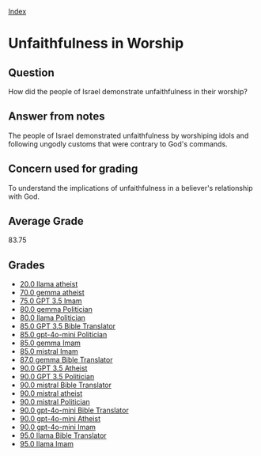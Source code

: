 
[Index](../../index.md)
# Unfaithfulness in Worship
## Question
How did the people of Israel demonstrate unfaithfulness in their worship?

## Answer from notes
The people of Israel demonstrated unfaithfulness by worshiping idols and following ungodly customs that were contrary to God's commands.

## Concern used for grading
To understand the implications of unfaithfulness in a believer's relationship with God.

## Average Grade
83.75

## Grades
 * [20.0 llama atheist](../answers/llama_atheist/Unfaithfulness_in_Worship.md)
 * [70.0 gemma atheist](../answers/gemma_atheist/Unfaithfulness_in_Worship.md)
 * [75.0 GPT 3.5 Imam](../answers/GPT_3.5_Imam/Unfaithfulness_in_Worship.md)
 * [80.0 gemma Politician](../answers/gemma_Politician/Unfaithfulness_in_Worship.md)
 * [80.0 llama Politician](../answers/llama_Politician/Unfaithfulness_in_Worship.md)
 * [85.0 GPT 3.5 Bible Translator](../answers/GPT_3.5_Bible_Translator/Unfaithfulness_in_Worship.md)
 * [85.0 gpt-4o-mini Politician](../answers/gpt-4o-mini_Politician/Unfaithfulness_in_Worship.md)
 * [85.0 gemma Imam](../answers/gemma_Imam/Unfaithfulness_in_Worship.md)
 * [85.0 mistral Imam](../answers/mistral_Imam/Unfaithfulness_in_Worship.md)
 * [87.0 gemma Bible Translator](../answers/gemma_Bible_Translator/Unfaithfulness_in_Worship.md)
 * [90.0 GPT 3.5 Atheist](../answers/GPT_3.5_Atheist/Unfaithfulness_in_Worship.md)
 * [90.0 GPT 3.5 Politician](../answers/GPT_3.5_Politician/Unfaithfulness_in_Worship.md)
 * [90.0 mistral Bible Translator](../answers/mistral_Bible_Translator/Unfaithfulness_in_Worship.md)
 * [90.0 mistral atheist](../answers/mistral_atheist/Unfaithfulness_in_Worship.md)
 * [90.0 mistral Politician](../answers/mistral_Politician/Unfaithfulness_in_Worship.md)
 * [90.0 gpt-4o-mini Bible Translator](../answers/gpt-4o-mini_Bible_Translator/Unfaithfulness_in_Worship.md)
 * [90.0 gpt-4o-mini Atheist](../answers/gpt-4o-mini_Atheist/Unfaithfulness_in_Worship.md)
 * [90.0 gpt-4o-mini Imam](../answers/gpt-4o-mini_Imam/Unfaithfulness_in_Worship.md)
 * [95.0 llama Bible Translator](../answers/llama_Bible_Translator/Unfaithfulness_in_Worship.md)
 * [95.0 llama Imam](../answers/llama_Imam/Unfaithfulness_in_Worship.md)
